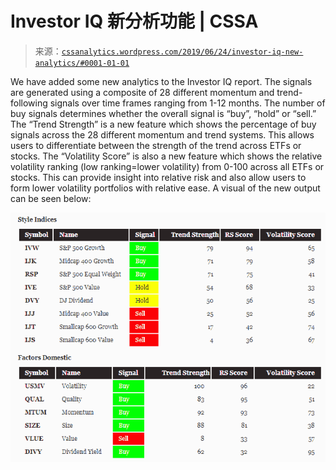 <!--yml

分类：未分类

date: 2024-05-12 17:41:38

-->

# Investor IQ 新分析功能 | CSSA

> 来源：[`cssanalytics.wordpress.com/2019/06/24/investor-iq-new-analytics/#0001-01-01`](https://cssanalytics.wordpress.com/2019/06/24/investor-iq-new-analytics/#0001-01-01)

We have added some new analytics to the Investor IQ report. The signals are generated using a composite of 28 different momentum and trend-following signals over time frames ranging from 1-12 months. The number of buy signals determines whether the overall signal is “buy”, “hold” or “sell.” The “Trend Strength” is a new feature which shows the percentage of buy signals across the 28 different momentum and trend systems. This allows users to differentiate between the strength of the trend across ETFs or stocks. The “Volatility Score” is also a new feature which shows the relative volatility ranking (low ranking=lower volatility) from 0-100 across all ETFs or stocks. This can provide insight into relative risk and also allow users to form lower volatility portfolios with relative ease. A visual of the new output can be seen below:

![](img/a67aad701cf8171bf549a7eb5db66aae.png)
